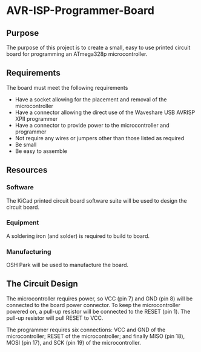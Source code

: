 # AVR-ISP-Programmer-Board
## Purpose
The purpose of this project is to create a small, easy to use printed circuit board for programming
an ATmega328p microcontroller.

## Requirements
The board must meet the following requirements
* Have a socket allowing for the placement and removal of the microcontroller
* Have a connector allowing the direct use of the Waveshare USB AVRISP XPII programmer
* Have a connector to provide power to the microcontroller and programmer
* Not require any wires or jumpers other than those listed as required
* Be small
* Be easy to assemble

## Resources

### Software
The KiCad printed circuit board software suite will be used to design the circuit board.

### Equipment
A soldering iron (and solder) is required to build to board.

### Manufacturing
OSH Park will be used to manufacture the board.

## The Circuit Design
The microcontroller requires power, so VCC (pin 7) and GND (pin 8) will be connected to the board power connector. To keep the microcontroller powered on, a pull-up resistor will be connected to the RESET (pin 1). The pull-up resistor will pull RESET to VCC.

The programmer requires six connections: VCC and GND of the microcontroller; RESET of the microcontroller; and finally MISO (pin 18), MOSI (pin 17), and SCK (pin 19) of the microcontroller. 
